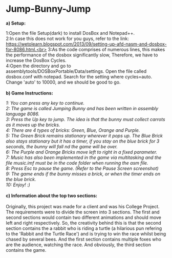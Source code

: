 # Jump-Bunny-Jump
**a) Setup:<br>**

1:Open the file Setup(dark) to install DosBox and Notepad++.<br>
2:In case this does not work for you guys, refer to the link: https://wetolearn.blogspot.com/2013/09/setting-up-afd-nasm-and-dosbox-for-8086.html.<br>
3:As the code comprises of numerous lines, this makes the performance of the dosbox significantly slow, Therefore, we have to increase the DosBox Cycles.<br>
4:Open the directory and go to assemblytools/DOSBoxPortable/Data/settings. Open the file called dosbox.conf with notepad. Search for the setting where cycles=auto. Change 'auto' 
 to 10000, and we should be good to go.<br>
**<br>b) Game Instructions:<br>**

_1: You can press any key to continue.<br>
2: The game is called Jumping Bunny and has been written in assembly language 8086.<br>
3: Press the Up key to jump. The idea is that the bunny must collect carrots as it moves up the bricks.<br>
4: There are 4 types of bricks: Green, Blue, Orange and Purple.<br>
5: The Green Brick remains stationary wherever it pops up. The Blue Brick also stays stationary but it has a timer, if you stay on the blue brick for 3 seconds, the bunny will 
    fall nd the game will be over.<br>
6: The Purple and Orange Bricks move left to right in a fixed parameter.<br>
7: Music has also been implemented in the game via multitasking and the file music.imf must be in the code folder when running the asm file.<br>
8: Press Esc to pause the game. (Refer to the Pause Screen screenshot)<br>
9: The game ends if the bunny misses a brick, or when the timer ends on the blue brick.<br>
10: Enjoy! :)_<br><br>
**c) Information about the top two sections:<br>**
<br>
Originally, this project was made for a client and was his College Project. The requirements were to divide the screen into 3 sections. The first and second sections would contain two different animations and should move left and right respectively. So, the creativity behind this is that the second section contains the a rabbit who is riding a turtle (a hilarious pun refering to the 'Rabbit and the Turtle Race') and is trying to win the race whilst being chased by several bees. And the first section contains multiple foxes who are the audience, watching the race. And obviously, the third section contains the game.
